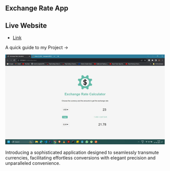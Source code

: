 ## Exchange Rate App

## Live Website

- [Link](https://harsh-sangwan2003.github.io/exchange-rate-calculator/)

A quick guide to my Project ->

<img src ="/image.webp">

Introducing a sophisticated application designed to seamlessly transmute currencies, facilitating effortless conversions with elegant precision and unparalleled convenience.